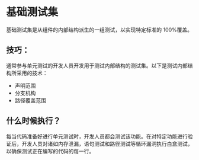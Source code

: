 # 基础测试集

基础测试集是从组件的内部结构派生的一组测试，以实现特定标准的 100%覆盖。

## 技巧：

通常参与单元测试的开发人员开发用于测试内部结构的测试集。以下是测试内部结构所采用的技术：

* 声明范围
* 分支机构
* 路径覆盖范围

## 什么时候执行？

每当代码准备好进行单元测试时，开发人员都会测试该功能。在对特定功能进行验证后，开发人员对诸如内存泄漏，语句测试和路径测试等循环漏洞执行白​​盒测试，以确保测试正在编写的代码的每一行。
